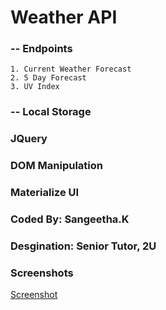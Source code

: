 # Weather API
 ### -- Endpoints
    1. Current Weather Forecast
    2. 5 Day Forecast
    3. UV Index

### -- Local Storage
### JQuery
### DOM Manipulation
### Materialize UI
### Coded By: Sangeetha.K
### Desgination: Senior Tutor, 2U
### Screenshots
[Screenshot]()


